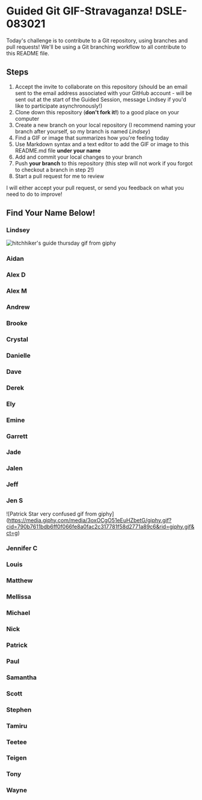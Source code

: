 # Guided Git GIF-Stravaganza! DSLE-083021

Today's challenge is to contribute to a Git repository, using branches and pull requests! We'll be using a Git branching workflow to all contribute to this README file.

## Steps

1. Accept the invite to collaborate on this repository (should be an email sent to the email address associated with your GitHub account - will be sent out at the start of the Guided Session, message Lindsey if you'd like to participate asynchronously!)
2. Clone down this repository (**don't fork it!**) to a good place on your computer
3. Create a new branch on your local repository (I recommend naming your branch after yourself, so my branch is named *Lindsey*)
4. Find a GIF or image that summarizes how you're feeling today
5. Use Markdown syntax and a text editor to add the GIF or image to this README.md file **under your name**
6. Add and commit your local changes to your branch
7. Push **your branch** to this repository (this step will not work if you forgot to checkout a branch in step 2!)
8. Start a pull request for me to review

I will either accept your pull request, or send you feedback on what you need to do to improve!

## Find Your Name Below!

### Lindsey

![hitchhiker's guide thursday gif from giphy](https://media.giphy.com/media/esIEbQqOP14PK/giphy.gif?cid=ecf05e47uv192vxnlwyupoicecvhpmwb7undx1lyorrj6ire&rid=giphy.gif&ct=g)

### Aidan 


### Alex D 


### Alex M 


### Andrew 


### Brooke 


### Crystal 


### Danielle 


### Dave


### Derek 


### Ely 


### Emine 


### Garrett 


### Jade 


### Jalen 


### Jeff 


### Jen S 
![Patrick Star very confused gif from giphy] (https://media.giphy.com/media/3oxOCgO51eEuHZbetG/giphy.gif?cid=790b7611bdb6ff0f066fe8a0fac2c317781f58d2771a89c6&rid=giphy.gif&ct=g)

### Jennifer C 


### Louis 


### Matthew 


### Mellissa 


### Michael 


### Nick 


### Patrick 


### Paul


### Samantha 


### Scott 


### Stephen 


### Tamiru


### Teetee 


### Teigen 


### Tony 


### Wayne

